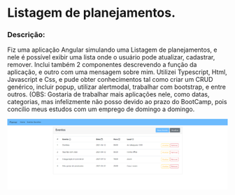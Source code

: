 <h1> Listagem de planejamentos. </h1>
<h3> Descrição:</h3>
<p> Fiz uma aplicação Angular simulando uma Listagem de planejamentos, e nele é possível exibir uma lista onde o usuário pode atualizar, cadastrar, remover.
Inclui também 2 componentes descrevendo a função da aplicação, e outro com uma mensagem sobre mim.
Utilizei Typescript, Html, Javascript e Css, e pude obter conhecimentos tal como criar um CRUD genérico, incluir popup, utilizar alertmodal, trabalhar com bootstrap, e entre outros.
(OBS: Gostaria de trabalhar mais aplicações nele, como datas, categorias, mas infelizmente não posso devido ao prazo do BootCamp, pois concilio meus estudos com um emprego de domingo a domingo. </p>
<a href="https://github.com/JuliaMartins97/plannerangular"/>
    <img src="https://github.com/JuliaMartins97/plannerangular/blob/master/src/paginaplanner.PNG"/>
</a>